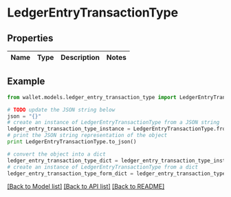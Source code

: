 # LedgerEntryTransactionType


## Properties

Name | Type | Description | Notes
------------ | ------------- | ------------- | -------------

## Example

```python
from wallet.models.ledger_entry_transaction_type import LedgerEntryTransactionType

# TODO update the JSON string below
json = "{}"
# create an instance of LedgerEntryTransactionType from a JSON string
ledger_entry_transaction_type_instance = LedgerEntryTransactionType.from_json(json)
# print the JSON string representation of the object
print LedgerEntryTransactionType.to_json()

# convert the object into a dict
ledger_entry_transaction_type_dict = ledger_entry_transaction_type_instance.to_dict()
# create an instance of LedgerEntryTransactionType from a dict
ledger_entry_transaction_type_form_dict = ledger_entry_transaction_type.from_dict(ledger_entry_transaction_type_dict)
```
[[Back to Model list]](../README.md#documentation-for-models) [[Back to API list]](../README.md#documentation-for-api-endpoints) [[Back to README]](../README.md)


